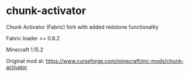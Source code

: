 # chunk-activator
 Chunk Activator (Fabric) fork with added redstone functionality

Fabric loader >= 0.8.2

Minecraft 1.15.2

Original mod at: https://www.curseforge.com/minecraft/mc-mods/chunk-activator
